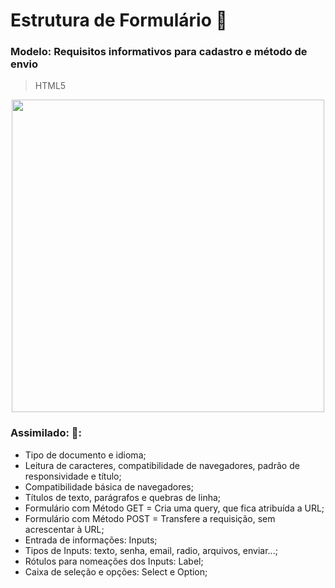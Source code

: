 # Estrutura de Formulário  :page_facing_up:

### Modelo: Requisitos informativos para cadastro e método de envio 

> HTML5

<div align="center"> 
  <img src="https://github.com/targino-dev/html-css-fundamentos/assets/107009616/0f075063-be37-4798-a588-2dbac7817c25" width="500px">
</div>

### Assimilado:  🧠:
- Tipo de documento e idioma;
- Leitura de caracteres, compatibilidade de navegadores, padrão de responsividade e título;
- Compatibilidade básica de navegadores;
- Títulos de texto, parágrafos e quebras de linha;
- Formulário com Método GET = Cria uma query, que fica atribuída a URL;
- Formulário com Método POST = Transfere a requisição, sem acrescentar à URL;
- Entrada de informações: Inputs;
- Tipos de Inputs: texto, senha, email, radio, arquivos, enviar...;
- Rótulos para nomeações dos Inputs: Label;
- Caixa de seleção e opções: Select e Option;
